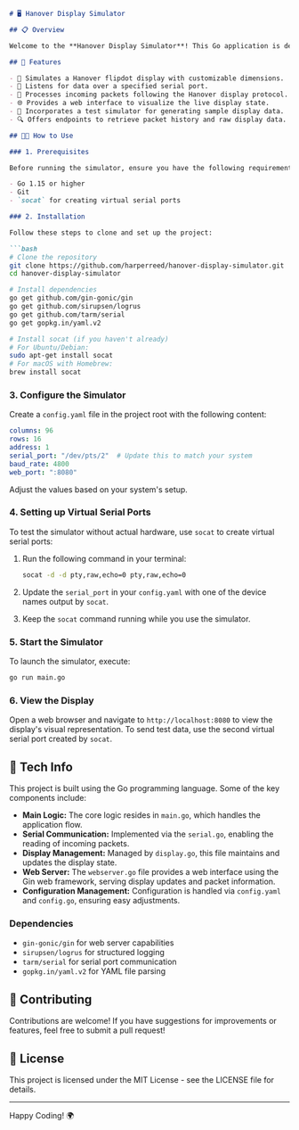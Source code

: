 ```markdown
# 🖥️ Hanover Display Simulator

## 📋 Overview

Welcome to the **Hanover Display Simulator**! This Go application is designed to emulate a Hanover flipdot display. It connects to a serial port to receive packets, processes this data, and visualizes the display's state via a web interface. This tool is essential for testing and developing applications that interact with actual Hanover displays without having the physical hardware at hand.

## 🎉 Features

- 🎨 Simulates a Hanover flipdot display with customizable dimensions.
- 📡 Listens for data over a specified serial port.
- 📜 Processes incoming packets following the Hanover display protocol.
- 🌐 Provides a web interface to visualize the live display state.
- 🧪 Incorporates a test simulator for generating sample display data.
- 🔍 Offers endpoints to retrieve packet history and raw display data.

## 👨‍💻 How to Use

### 1. Prerequisites

Before running the simulator, ensure you have the following requirements:

- Go 1.15 or higher
- Git
- `socat` for creating virtual serial ports

### 2. Installation

Follow these steps to clone and set up the project:

```bash
# Clone the repository
git clone https://github.com/harperreed/hanover-display-simulator.git
cd hanover-display-simulator

# Install dependencies
go get github.com/gin-gonic/gin
go get github.com/sirupsen/logrus
go get github.com/tarm/serial
go get gopkg.in/yaml.v2

# Install socat (if you haven't already)
# For Ubuntu/Debian:
sudo apt-get install socat
# For macOS with Homebrew:
brew install socat
```

### 3. Configure the Simulator

Create a `config.yaml` file in the project root with the following content:

```yaml
columns: 96
rows: 16
address: 1
serial_port: "/dev/pts/2"  # Update this to match your system
baud_rate: 4800
web_port: ":8080"
```

Adjust the values based on your system's setup.

### 4. Setting up Virtual Serial Ports

To test the simulator without actual hardware, use `socat` to create virtual serial ports:

1. Run the following command in your terminal:

    ```bash
    socat -d -d pty,raw,echo=0 pty,raw,echo=0
    ```

2. Update the `serial_port` in your `config.yaml` with one of the device names output by `socat`.

3. Keep the `socat` command running while you use the simulator.

### 5. Start the Simulator

To launch the simulator, execute:

```bash
go run main.go
```

### 6. View the Display

Open a web browser and navigate to `http://localhost:8080` to view the display's visual representation. To send test data, use the second virtual serial port created by `socat`.

## 🚀 Tech Info

This project is built using the Go programming language. Some of the key components include:

- **Main Logic:** The core logic resides in `main.go`, which handles the application flow.
- **Serial Communication:** Implemented via the `serial.go`, enabling the reading of incoming packets.
- **Display Management:** Managed by `display.go`, this file maintains and updates the display state.
- **Web Server:** The `webserver.go` file provides a web interface using the Gin web framework, serving display updates and packet information.
- **Configuration Management:** Configuration is handled via `config.yaml` and `config.go`, ensuring easy adjustments.

### Dependencies

- `gin-gonic/gin` for web server capabilities
- `sirupsen/logrus` for structured logging
- `tarm/serial` for serial port communication
- `gopkg.in/yaml.v2` for YAML file parsing

## 🙌 Contributing

Contributions are welcome! If you have suggestions for improvements or features, feel free to submit a pull request!

## 📜 License

This project is licensed under the MIT License - see the LICENSE file for details.

---

Happy Coding! 🌍
```

